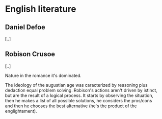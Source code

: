 # English literature
## Daniel Defoe

[..]

## Robison Crusoe

[..]

Nature in the romance it's dominated.

The ideology of the augustian age was caracterized by reasoning plus dedaction equal problem solving. Robison's actions aren't driven by istinct, but are the result of a logical process. It starts by observing the situation, then he makes a list of all possible solutions, he considers the pros/cons and then he chooses the best alternative (he's the product of the englightement).

